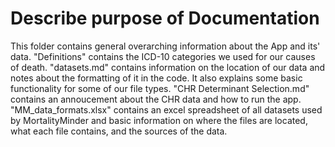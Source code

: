 # Describe purpose of Documentation

This folder contains general overarching information about the App and its' data. "Definitions" contains the ICD-10 categories we used for our causes of death. "datasets.md" contains information on the location of our data and notes about the formatting of it in the code. It also explains some basic functionality for some of our file types. "CHR Determinant Selection.md" contains an annoucement about the CHR data and how to run the app. "MM_data_formats.xlsx" contains an excel spreadsheet of all datasets used by MortalityMinder and basic information on where the files are located, what each file contains, and the sources of the data.
